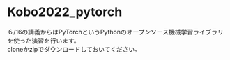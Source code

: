 # Kobo2022_pytorch
６/16の講義からはPyTorchというPythonのオープンソース機械学習ライブラリを使った演習を行います。  
cloneかzipでダウンロードしておいてください。
